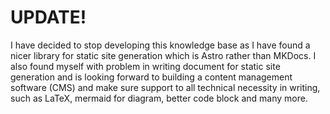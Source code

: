 # UPDATE!

I have decided to stop developing this knowledge base as I have found a nicer library for static site generation which is Astro rather than MKDocs. I also found myself with problem in writing document for static site generation and is looking forward to building a content management software (CMS) and make sure support to all technical necessity in writing, such as LaTeX, mermaid for diagram, better code block and many more.
